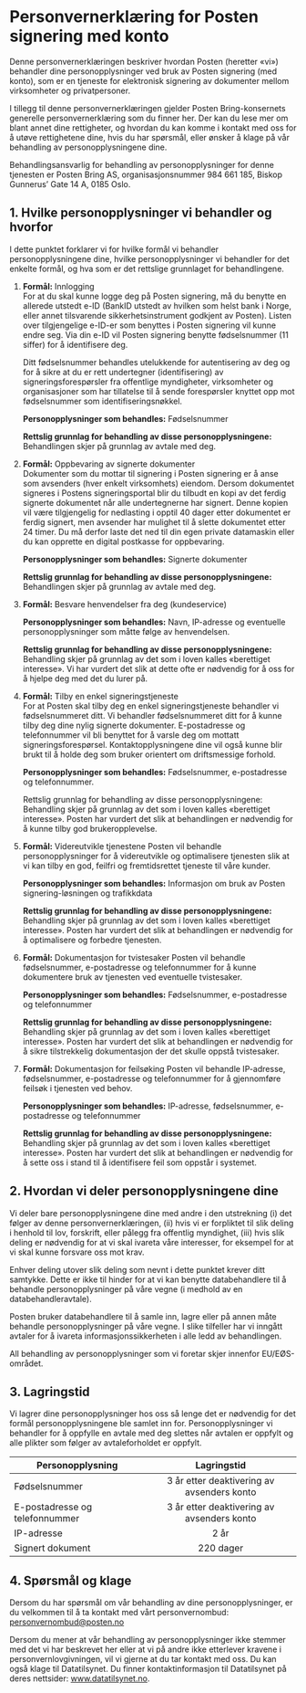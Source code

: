 # Personvernerklæring for Posten signering med konto

Denne personvernerklæringen beskriver hvordan Posten (heretter «vi») behandler dine personopplysninger ved bruk av Posten signering (med konto), som er en tjeneste for elektronisk signering av dokumenter mellom virksomheter og privatpersoner.

I tillegg til denne personvernerklæringen gjelder Posten Bring-konsernets generelle personvernerklæring som du finner her. Der kan du lese mer om blant annet dine rettigheter, og hvordan du kan komme i kontakt med oss for å utøve rettighetene dine, hvis du har spørsmål, eller ønsker å klage på vår behandling av personopplysningene dine.

Behandlingsansvarlig for behandling av personopplysninger for denne tjenesten er Posten Bring AS, organisasjonsnummer 984 661 185, Biskop Gunnerus’ Gate 14 A, 0185 Oslo.

## 1. Hvilke personopplysninger vi behandler og hvorfor

I dette punktet forklarer vi for hvilke formål vi behandler personopplysningene dine, hvilke personopplysninger vi behandler for det enkelte formål, og hva som er det rettslige grunnlaget for behandlingene.

1. **Formål:** Innlogging  
   For at du skal kunne logge deg på Posten signering, må du benytte en allerede utstedt e-ID (BankID utstedt av hvilken som helst bank i Norge, eller annet tilsvarende sikkerhetsinstrument godkjent av Posten). Listen over tilgjengelige e-ID-er som benyttes i Posten signering vil kunne endre seg. Via din e-ID vil Posten signering benytte fødselsnummer (11 siffer) for å identifisere deg.

   Ditt fødselsnummer behandles utelukkende for autentisering av deg og for å sikre at du er rett undertegner (identifisering) av signeringsforespørsler fra offentlige myndigheter, virksomheter og organisasjoner som har tillatelse til å sende forespørsler knyttet opp mot fødselsnummer som identifiseringsnøkkel.

   **Personopplysninger som behandles:** Fødselsnummer

   **Rettslig grunnlag for behandling av disse personopplysningene:** Behandlingen skjer på grunnlag av avtale med deg.

2. **Formål:** Oppbevaring av signerte dokumenter  
   Dokumenter som du mottar til signering i Posten signering er å anse som avsenders (hver enkelt virksomhets) eiendom. Dersom dokumentet signeres i Postens signeringsportal blir du tilbudt en kopi av det ferdig signerte dokumentet når alle undertegnerne har signert. Denne kopien vil være tilgjengelig for nedlasting i opptil 40 dager etter dokumentet er ferdig signert, men avsender har mulighet til å slette dokumentet etter 24 timer. Du må derfor laste det ned til din egen private datamaskin eller du kan opprette en digital postkasse for oppbevaring.

   **Personopplysninger som behandles:** Signerte dokumenter

   **Rettslig grunnlag for behandling av disse personopplysningene:** Behandlingen skjer på grunnlag av avtale med deg.

3. **Formål:** Besvare henvendelser fra deg (kundeservice)

   **Personopplysninger som behandles:** Navn, IP-adresse og eventuelle personopplysninger som måtte følge av henvendelsen.

   **Rettslig grunnlag for behandling av disse personopplysningene:** Behandling skjer på grunnlag av det som i loven kalles «berettiget interesse». Vi har vurdert det slik at dette ofte er nødvendig for å oss for å hjelpe deg med det du lurer på.

4. **Formål:** Tilby en enkel signeringstjeneste  
   For at Posten skal tilby deg en enkel signeringstjeneste behandler vi fødselsnummeret ditt. Vi behandler fødselsnummeret ditt for å kunne tilby deg dine nylig signerte dokumenter. E-postadresse og telefonnummer vil bli benyttet for å varsle deg om mottatt signeringsforespørsel. Kontaktopplysningene dine vil også kunne blir brukt til å holde deg som bruker orientert om driftsmessige forhold.

   **Personopplysninger som behandles:** Fødselsnummer, e-postadresse og telefonnummer.

   Rettslig grunnlag for behandling av disse personopplysningene: Behandling skjer på grunnlag av det som i loven kalles «berettiget interesse». Posten har vurdert det slik at behandlingen er nødvendig for å kunne tilby god brukeropplevelse.

5. **Formål:** Videreutvikle tjenestene
   Posten vil behandle personopplysninger for å videreutvikle og optimalisere tjenesten slik at vi kan tilby en god, feilfri og fremtidsrettet tjeneste til våre kunder.

   **Personopplysninger som behandles:** Informasjon om bruk av Posten signering-løsningen og trafikkdata

   **Rettslig grunnlag for behandling av disse personopplysningene:** Behandling skjer på grunnlag av det som i loven kalles «berettiget interesse». Posten har vurdert det slik at behandlingen er nødvendig for å optimalisere og forbedre tjenesten.

6. **Formål:** Dokumentasjon for tvistesaker
   Posten vil behandle fødselsnummer, e-postadresse og telefonnummer for å kunne dokumentere bruk av tjenesten ved eventuelle tvistesaker.

   **Personopplysninger som behandles:** Fødselsnummer, e-postadresse og telefonnummer

   **Rettslig grunnlag for behandling av disse personopplysningene:** Behandling skjer på grunnlag av det som i loven kalles «berettiget interesse». Posten har vurdert det slik at behandlingen er nødvendig for å sikre tilstrekkelig dokumentasjon der det skulle oppstå tvistesaker.

7. **Formål:** Dokumentasjon for feilsøking
   Posten vil behandle IP-adresse, fødselsnummer, e-postadresse og telefonnummer for å gjennomføre feilsøk i tjenesten ved behov.

   **Personopplysninger som behandles:** IP-adresse, fødselsnummer, e-postadresse og telefonnummer

   **Rettslig grunnlag for behandling av disse personopplysningene:** Behandling skjer på grunnlag av det som i loven kalles «berettiget interesse». Posten har vurdert det slik at behandlingen er nødvendig for å sette oss i stand til å identifisere feil som oppstår i systemet.

## 2. Hvordan vi deler personopplysningene dine

Vi deler bare personopplysningene dine med andre i den utstrekning (i) det følger av denne personvernerklæringen, (ii) hvis vi er forpliktet til slik deling i henhold til lov, forskrift, eller pålegg fra offentlig myndighet, (iii) hvis slik deling er nødvendig for at vi skal ivareta våre interesser, for eksempel for at vi skal kunne forsvare oss mot krav.

Enhver deling utover slik deling som nevnt i dette punktet krever ditt samtykke. Dette er ikke til hinder for at vi kan benytte databehandlere til å behandle personopplysninger på våre vegne (i medhold av en databehandleravtale).

Posten bruker databehandlere til å samle inn, lagre eller på annen måte behandle personopplysninger på våre vegne. I slike tilfeller har vi inngått avtaler for å ivareta informasjonssikkerheten i alle ledd av behandlingen.

All behandling av personopplysninger som vi foretar skjer innenfor EU/EØS-området.

## 3. Lagringstid

Vi lagrer dine personopplysninger hos oss så lenge det er nødvendig for det formål personopplysningene ble samlet inn for. Personopplysninger vi behandler for å oppfylle en avtale med deg slettes når avtalen er oppfylt og alle plikter som følger av avtaleforholdet er oppfylt.

| Personopplysning               |                Lagringstid                 |
| ------------------------------ | :----------------------------------------: |
| Fødselsnummer                  | 3 år etter deaktivering av avsenders konto |
| E-postadresse og telefonnummer | 3 år etter deaktivering av avsenders konto |
| IP-adresse                     |                    2 år                    |
| Signert dokument               |                 220 dager                  |

## 4. Spørsmål og klage

Dersom du har spørsmål om vår behandling av dine personopplysninger, er du velkommen til å ta kontakt med vårt personvernombud: personvernombud@posten.no

Dersom du mener at vår behandling av personopplysninger ikke stemmer med det vi har beskrevet her eller at vi på andre ikke etterlever kravene i personvernlovgivningen, vil vi gjerne at du tar kontakt med oss. Du kan også klage til Datatilsynet. Du finner kontaktinformasjon til Datatilsynet på deres nettsider: www.datatilsynet.no.
